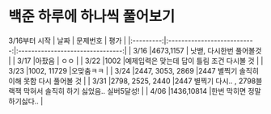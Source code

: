 # 백준 하루에 하나씩 풀어보기
3/16부터 시작
| 날짜        | 문제번호                   | 평가                             |
|:---------:|:---------------------------:|:--------------------------------:|
| 3/16  |4673,1157             | 낫밷, 다시한번 풀어볼것                |
| 3/17      |아팠음                         | ㅇㅇ                             |
| 3/22      |1002                      |예제입력은 맞는데 답이 틀림 조건 다시볼 것         |
| 3/23      |1002, 11729                     |오맞춤ㅋㅋ        |
| 3/24      |2447, 3053, 2869                   |2447 별찍기 솔직히 이해 못함 다시 풀어볼 것    |
| 3/31      |2798, 2525, 2440                  |2447 별찍기 다시.. , 2798블랙잭 막혀서 솔직히 하기 싫었음.. 실버5달성!   |
| 4/06      |1436,10814                 |한번 막히면 정말 하기싫다..  |
